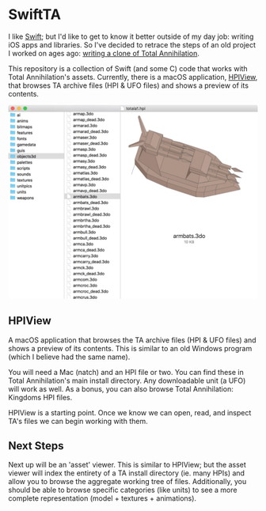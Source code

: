 # SwiftTA

I like [Swift](https://swift.org); but I'd like to get to know it better outside of my day job: writing iOS apps and libraries. So I've decided to retrace the steps of an old project I worked on ages ago: [writing a clone of Total Annihilation](https://github.com/loganjones/nTA-Total-Annihilation-Clone).

This repository is a collection of Swift (and some C) code that works with Total Annihilation's assets. Currently, there is a macOS application, [HPIView](#hpiview), that browses TA archive files (HPI & UFO files) and shows a preview of its contents.

![Screenshot](HpiView.jpg "HpiView Screenshot")

## HPIView

A macOS application that browses the TA archive files (HPI & UFO files) and shows a preview of its contents. This is similar to an old Windows program (which I believe had the same name).

You will need a Mac (natch) and an HPI file or two. You can find these in Total Annihilation's main install directory. Any downloadable unit (a UFO) will work as well. As a bonus, you can also browse Total Annihilation: Kingdoms HPI files.

HPIView is a starting point. Once we know we can open, read, and inspect TA's files we can begin working with them.

## Next Steps

Next up will be an 'asset' viewer. This is similar to HPIView; but the asset viewer will index the entirety of a TA install directory (ie. many HPIs) and allow you to browse the aggregate working tree of files. Additionally, you should be able to browse specific categories (like units) to see a more complete representation (model + textures + animations).
